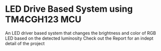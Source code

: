 # LED Drive Based System using TM4CGH123 MCU
 An LED driver based system that changes the brightness and color of RGB LED based on the detected luminosity
 Check out the Report for an indept detail of the project
